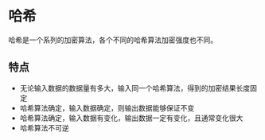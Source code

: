 # 哈希

哈希是一个系列的加密算法，各个不同的哈希算法加密强度也不同。

## 特点

- 无论输入数据的数据量有多大，输入同一个哈希算法，得到的加密结果长度固定
- 哈希算法确定，输入数据确定，则输出数据能够保证不变
- 哈希算法确定，输入数据有变化，输出数据一定有变化，且通常变化很大
- 哈希算法不可逆
